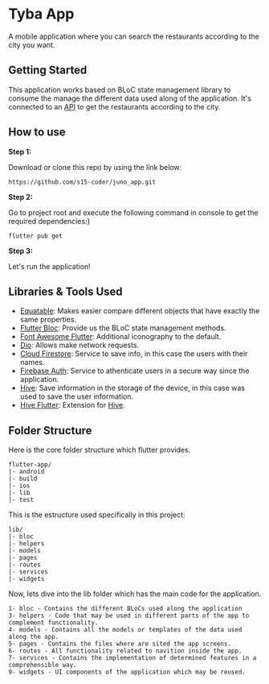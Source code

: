 # Tyba App

A mobile application where you can search the restaurants according to the city you want.

## Getting Started

This application works based on BLoC state management library to consume the manage the different data used along of the application. It's connected to an [API](https://docs.mapbox.com/api/overview/) to get the restaurants according to the city.

## How to use

**Step 1:**

Download or clone this repo by using the link below:

``https://github.com/s15-coder/juno_app.git``

**Step 2:**

Go to project root and execute the following command in console to get the required dependencies:}

``flutter pub get ``

**Step 3:**

Let's run the application!

## Libraries & Tools Used
 
  * [Equatable](https://pub.dev/packages/equatable): Makes easier compare different objects that have exactly the same properties.
  * [Flutter Bloc](https://pub.dev/packages/flutter_bloc): Provide us the BLoC state management methods.
  * [Font Awesome Flutter](https://pub.dev/packages/font_awesome_flutter): Additional iconography to the default.
  * [Dio](https://pub.dev/packages/dio): Allows make network requests.
  * [Cloud Firestore](https://pub.dev/packages/cloud_firestore): Service to save info, in this case the users with their names.
  * [Firebase Auth](https://pub.dev/packages/firebase_auth): Service to athenticate users in a secure way since the application.
  * [Hive](https://pub.dev/packages/hive): Save information in the storage of the device, in this case was used to save the user information.
  * [Hive Flutter](https://pub.dev/packages/hive_flutter): Extension for [Hive](https://pub.dev/packages/hive).

  

  ## Folder Structure

  Here is the core folder structure which flutter provides.

```
flutter-app/
|- android
|- build
|- ios
|- lib
|- test
```

This is the estructure used specifically in this project:

```
lib/
|- bloc
|- helpers
|- models
|- pages
|- routes
|- services
|- widgets
```

Now, lets dive into the lib folder which has the main code for the application.

```
1- bloc - Contains the different BLoCs used along the application
3- helpers - Code that may be used in different parts of the app to complement functionality.
4- models - Contains all the models or templates of the data used along the app.
5- pages - Contains the files where are sited the app screens.
6- routes - All functionality related to navition inside the app.
7- services - Contains the implementation of determined features in a comprehensible way.
9- widgets - UI components of the application which may be reused.
